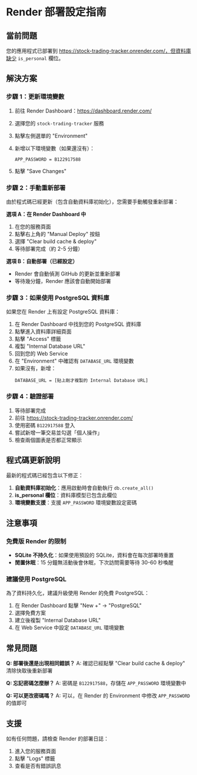 # Render 部署設定指南

## 當前問題
您的應用程式已部署到 https://stock-trading-tracker.onrender.com/，但資料庫缺少 `is_personal` 欄位。

## 解決方案

### 步驟 1：更新環境變數

1. 前往 Render Dashboard：https://dashboard.render.com/
2. 選擇您的 `stock-trading-tracker` 服務
3. 點擊左側選單的 "Environment"
4. 新增以下環境變數（如果還沒有）：

   ```
   APP_PASSWORD = B122917588
   ```

5. 點擊 "Save Changes"

### 步驟 2：手動重新部署

由於程式碼已經更新（包含自動資料庫初始化），您需要手動觸發重新部署：

**選項 A：在 Render Dashboard 中**
1. 在您的服務頁面
2. 點擊右上角的 "Manual Deploy" 按鈕
3. 選擇 "Clear build cache & deploy"
4. 等待部署完成（約 2-5 分鐘）

**選項 B：自動部署（已經設定）**
- Render 會自動偵測 GitHub 的更新並重新部署
- 等待幾分鐘，Render 應該會自動開始部署

### 步驟 3：如果使用 PostgreSQL 資料庫

如果您在 Render 上有設定 PostgreSQL 資料庫：

1. 在 Render Dashboard 中找到您的 PostgreSQL 資料庫
2. 點擊進入資料庫詳細頁面
3. 點擊 "Access" 標籤
4. 複製 "Internal Database URL"
5. 回到您的 Web Service
6. 在 "Environment" 中確認有 `DATABASE_URL` 環境變數
7. 如果沒有，新增：
   ```
   DATABASE_URL = [貼上剛才複製的 Internal Database URL]
   ```

### 步驟 4：驗證部署

1. 等待部署完成
2. 前往 https://stock-trading-tracker.onrender.com/
3. 使用密碼 `B122917588` 登入
4. 嘗試新增一筆交易並勾選「個人操作」
5. 檢查兩個圖表是否都正常顯示

## 程式碼更新說明

最新的程式碼已經包含以下修正：

1. **自動資料庫初始化**：應用啟動時會自動執行 `db.create_all()`
2. **is_personal 欄位**：資料庫模型已包含此欄位
3. **環境變數支援**：支援 `APP_PASSWORD` 環境變數設定密碼

## 注意事項

### 免費版 Render 的限制

- **SQLite 不持久化**：如果使用預設的 SQLite，資料會在每次部署時重置
- **閒置休眠**：15 分鐘無活動後會休眠，下次訪問需要等待 30-60 秒喚醒

### 建議使用 PostgreSQL

為了資料持久化，建議升級使用 Render 的免費 PostgreSQL：

1. 在 Render Dashboard 點擊 "New +" → "PostgreSQL"
2. 選擇免費方案
3. 建立後複製 "Internal Database URL"
4. 在 Web Service 中設定 `DATABASE_URL` 環境變數

## 常見問題

**Q: 部署後還是出現相同錯誤？**
A: 確認已經點擊 "Clear build cache & deploy" 清除快取後重新部署

**Q: 忘記密碼怎麼辦？**
A: 密碼是 `B122917588`，存儲在 `APP_PASSWORD` 環境變數中

**Q: 可以更改密碼嗎？**
A: 可以，在 Render 的 Environment 中修改 `APP_PASSWORD` 的值即可

## 支援

如有任何問題，請檢查 Render 的部署日誌：
1. 進入您的服務頁面
2. 點擊 "Logs" 標籤
3. 查看是否有錯誤訊息
